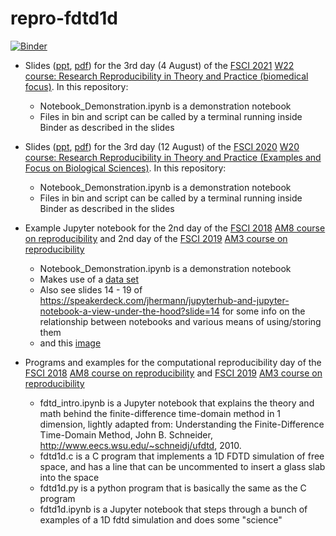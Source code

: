 # repro-fdtd1d

[![Binder](https://mybinder.org/badge_logo.svg)](https://mybinder.org/v2/gh/danielskatz/repro-fdtd1d/master)

- Slides ([ppt](Computational_Reproducibility.pptx), [pdf](Computational_Reproducibility.pdf)) for the 3rd day (4 August) of the [FSCI 2021](https://www.force11.org/fsci/2021)
[W22 course: Research Reproducibility in Theory and Practice (biomedical focus)](https://www.force11.org/fsci/2021/course-list-abstracts#W22).
In this repository:

  - Notebook_Demonstration.ipynb is a demonstration notebook
  - Files in bin and script can be called by a terminal running inside Binder as described in the slides

- Slides ([ppt](https://github.com/danielskatz/repro-fdtd1d/blob/4fc0e0e8dd72a1c2d580cf9b8180ad61b8be9494/Computational_Reproducibility.pptx), [pdf](https://github.com/danielskatz/repro-fdtd1d/blob/4fc0e0e8dd72a1c2d580cf9b8180ad61b8be9494/Computational_Reproducibility.pdf)) for the 3rd day (12 August) of the [FSCI 2020](https://www.force11.org/fsci/2020)
[W20 course: Research Reproducibility in Theory and Practice (Examples and Focus on Biological Sciences)](https://www.force11.org/fsci/2020/fsci-2020-course-abstracts#W20).
In this repository:

  - Notebook_Demonstration.ipynb is a demonstration notebook
  - Files in bin and script can be called by a terminal running inside Binder as described in the slides

- Example Jupyter notebook for the 2nd day of the [FSCI 2018](https://www.force11.org/fsci/2018) [AM8 course on reproducibility](https://www.force11.org/fsci/2018/course-abstracts#AM8) and 2nd day of the [FSCI 2019](https://www.force11.org/fsci/2019) [AM3 course on reproducibility](https://www.force11.org/fsci/2019/course-abstracts#AM3)

  - Notebook_Demonstration.ipynb is a demonstration notebook
  - Makes use of a [data set](https://raw.githubusercontent.com/csoderberg/test_study/master/gapminder_copy.txt)
  - Also see slides 14 - 19 of https://speakerdeck.com/jhermann/jupyterhub-and-jupyter-notebook-a-view-under-the-hood?slide=14 for some info on the relationship between notebooks and various means of using/storing them
  - and this [image](https://zenodo.org/record/3332808/files/1728_TURI_Book%20sprint_45%20repo2docker_040619_v2_MK.jpg)

- Programs and examples for the computational reproducibility day of the [FSCI 2018](https://www.force11.org/fsci/2018) [AM8 course on reproducibility](https://www.force11.org/fsci/2018/course-abstracts#AM8) and [FSCI 2019](https://www.force11.org/fsci/2019) [AM3 course on reproducibility](https://www.force11.org/fsci/2018/course-abstracts#AM3)

  - fdtd_intro.ipynb is a Jupyter notebook that explains the theory and math behind the finite-difference time-domain method in 1 dimension, lightly adapted from: Understanding the Finite-Difference Time-Domain Method, John B. Schneider, http://www.eecs.wsu.edu/~schneidj/ufdtd, 2010.
  - fdtd1d.c is a C program that implements a 1D FDTD simulation of free space, and has a line that can be uncommented to insert a glass slab into the space
  - fdtd1d.py is a python program that is basically the same as the C program
  - fdtd1d.ipynb is a Jupyter notebook that steps through a bunch of examples of a 1D fdtd simulation and does some "science"


